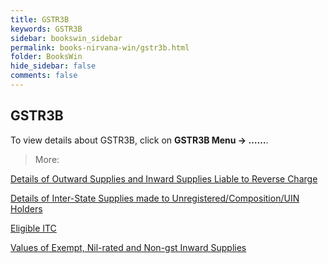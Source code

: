 ```yaml
---
title: GSTR3B
keywords: GSTR3B
sidebar: bookswin_sidebar
permalink: books-nirvana-win/gstr3b.html
folder: BooksWin
hide_sidebar: false
comments: false
---
```


## GSTR3B

To view details about GSTR3B, click on **GSTR3B Menu -> ……**.

> More:

[Details of Outward Supplies and Inward Supplies Liable to Reverse Charge]()

[Details of Inter-State Supplies made to Unregistered/Composition/UIN Holders]()

[Eligible ITC]()

[Values of Exempt, Nil-rated and Non-gst Inward Supplies]()
